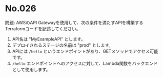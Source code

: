 # No.026

問題: AWSのAPI Gatewayを使用して、次の条件を満たすAPIを構築するTerraformコードを記述してください。

1. API名は "MyExampleAPI" とします。
1. デプロイされるステージの名前は "prod" とします。
1. APIには `/hello` というエンドポイントがあり、GETメソッドでアクセス可能です。
1. `/hello` エンドポイントへのアクセスに対して、Lambda関数をバックエンドとして使用します。
